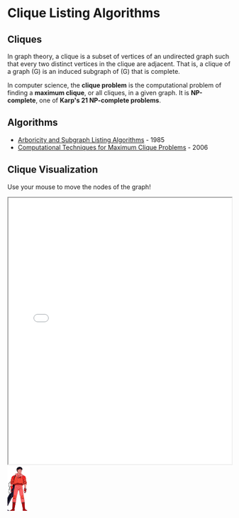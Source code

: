 # Clique Listing Algorithms

## Cliques

In graph theory, a clique is a subset of vertices of an undirected graph such that every two distinct vertices in the clique are adjacent. That is, a clique of a graph \(G\) is an induced subgraph of \(G\) that is complete.

In computer science, the **clique problem** is the computational problem of finding a **maximum clique**, or all cliques, in a given graph. It is **NP-complete**, one of **Karp's 21 NP-complete problems**.

## Algorithms

-   [Arboricity and Subgraph Listing Algorithms](arboricity.md) - 1985
-   [Computational Techniques for Maximum Clique Problems](tomita.md) - 2006

## Clique Visualization

Use your mouse to move the nodes of the graph!

<iframe src="./clique_animation.html" width="100%" height="600px"></iframe>

<img src="./graphs/akira.png" alt="Akira" width="50" height="100">

